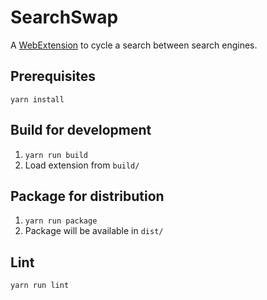 # SearchSwap

A
[WebExtension](https://developer.mozilla.org/en-US/docs/Mozilla/Add-ons/WebExtensions)
to cycle a search between search engines.

## Prerequisites

`yarn install`

## Build for development

1. `yarn run build`
2. Load extension from `build/`

## Package for distribution

1. `yarn run package`
2. Package will be available in `dist/`

## Lint

`yarn run lint`
